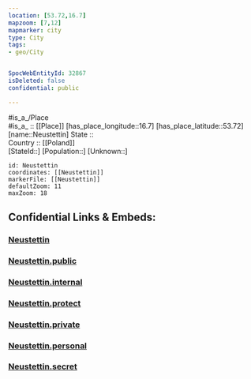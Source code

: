 ```yaml
---
location: [53.72,16.7] 
mapzoom: [7,12] 
mapmarker: city 
type: City
tags:
- geo/City


SpocWebEntityId: 32867
isDeleted: false
confidential: public

---
```

#is_a_/Place  
#is_a_ :: [[Place]] 
[has_place_longitude::16.7] 
[has_place_latitude::53.72] 
[name::Neustettin] 
State ::  
Country :: [[Poland]]  
[StateId::] 
[Population::] 
[Unknown::] 


```leaflet
id: Neustettin
coordinates: [[Neustettin]] 
markerFile: [[Neustettin]] 
defaultZoom: 11 
maxZoom: 18
```


## Confidential Links & Embeds: 

### [Neustettin](/_Standards/Earth/Continent/Europe/Europe~East/Poland/Provinces~Poland/West_Pomeranian/City/Neustettin.md) 

### [Neustettin.public](/_public/Earth/Continent/Europe/Europe~East/Poland/Provinces~Poland/West_Pomeranian/City/Neustettin.public.md) 

### [Neustettin.internal](/_internal/Earth/Continent/Europe/Europe~East/Poland/Provinces~Poland/West_Pomeranian/City/Neustettin.internal.md) 

### [Neustettin.protect](/_protect/Earth/Continent/Europe/Europe~East/Poland/Provinces~Poland/West_Pomeranian/City/Neustettin.protect.md) 

### [Neustettin.private](/_private/Earth/Continent/Europe/Europe~East/Poland/Provinces~Poland/West_Pomeranian/City/Neustettin.private.md) 

### [Neustettin.personal](/_personal/Earth/Continent/Europe/Europe~East/Poland/Provinces~Poland/West_Pomeranian/City/Neustettin.personal.md) 

### [Neustettin.secret](/_secret/Earth/Continent/Europe/Europe~East/Poland/Provinces~Poland/West_Pomeranian/City/Neustettin.secret.md)

